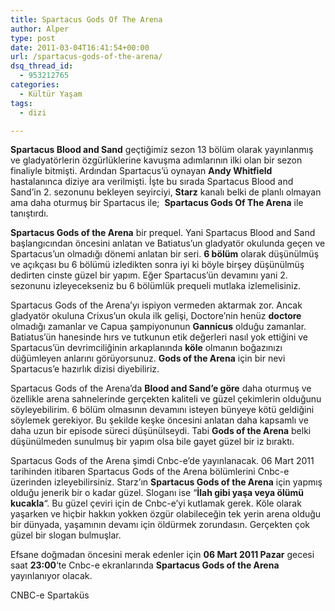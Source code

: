 ```yaml
---
title: Spartacus Gods Of The Arena
author: Alper
type: post
date: 2011-03-04T16:41:54+00:00
url: /spartacus-gods-of-the-arena/
dsq_thread_id:
  - 953212765
categories:
  - Kültür Yaşam
tags:
  - dizi

---
```

**Spartacus Blood and Sand** geçtiğimiz sezon 13 bölüm olarak yayınlanmış ve gladyatörlerin özgürlüklerine kavuşma adımlarının ilki olan bir sezon finaliyle bitmişti. Ardından Spartacus&#8217;ü oynayan **Andy Whitfield** hastalanınca diziye ara verilmişti. İşte bu sırada Spartacus Blood and Sand&#8217;in 2. sezonunu bekleyen seyirciyi, **Starz** kanalı belki de planlı olmayan ama daha oturmuş bir Spartacus ile;  **Spartacus Gods Of The Arena** ile tanıştırdı.

**Spartacus Gods of the Arena** bir prequel. Yani Spartacus Blood and Sand başlangıcından öncesini anlatan ve Batiatus&#8217;un gladyatör okulunda geçen ve Spartacus&#8217;un olmadığı dönemi anlatan bir seri. **6 bölüm** olarak düşünülmüş ve açıkçası bu 6 bölümü izledikten sonra iyi ki böyle birşey düşünülmüş dedirten cinste güzel bir yapım. Eğer Spartacus&#8217;ün devamını yani 2. sezonunu izleyecekseniz bu 6 bölümlük prequeli mutlaka izlemelisiniz.

Spartacus Gods of the Arena&#8217;yı ispiyon vermeden aktarmak zor. Ancak gladyatör okuluna Crixus&#8217;un okula ilk gelişi, Doctore&#8217;nin henüz **doctore** olmadığı zamanlar ve Capua şampiyonunun **Gannicus** olduğu zamanlar. Batiatus&#8217;ün hanesinde hırs ve tutkunun etik değerleri nasıl yok ettiğini ve Spartacus&#8217;ün devrimciliğinin arkaplanında **köle** olmanın boğazınızı düğümleyen anlarını görüyorsunuz. **Gods of the Arena** için bir nevi Spartacus&#8217;e hazırlık dizisi diyebiliriz.

Spartacus Gods of the Arena&#8217;da **Blood and Sand&#8217;e göre** daha oturmuş ve özellikle arena sahnelerinde gerçekten kaliteli ve güzel çekimlerin olduğunu söyleyebilirim. 6 bölüm olmasının devamını isteyen bünyeye kötü geldiğini söylemek gerekiyor. Bu şekilde keşke öncesini anlatan daha kapsamlı ve daha uzun bir episode süreci düşünülseydi. Tabi **Gods of the Arena** belki düşünülmeden sunulmuş bir yapım olsa bile gayet güzel bir iz bıraktı.  


Spartacus Gods of the Arena şimdi Cnbc-e&#8217;de yayınlanacak. 06 Mart 2011 tarihinden itibaren Spartacus Gods of the Arena bölümlerini Cnbc-e üzerinden izleyebilirsiniz. Starz&#8217;ın **Spartacus Gods of the Arena** için yapmış olduğu jenerik bir o kadar güzel. Sloganı ise &#8220;**İlah gibi yaşa veya ölümü kucakla**&#8220;. Bu güzel çeviri için de Cnbc-e&#8217;yi kutlamak gerek. Köle olarak yaşarken ve hiçbir hakkın yokken özgür olabileceğin tek yerin arena olduğu bir dünyada, yaşamının devamı için öldürmek zorundasın. Gerçekten çok güzel bir slogan bulmuşlar.

Efsane doğmadan öncesini merak edenler için **06 Mart 2011 Pazar** gecesi saat **23:00**&#8216;te Cnbc-e ekranlarında **Spartacus Gods of the Arena** yayınlanıyor olacak.

CNBC-e Spartaküs